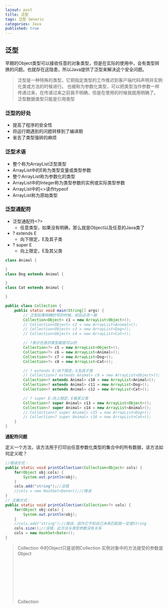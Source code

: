 ```yaml
---  
lajout: post  
title: 泛型  
tags: 泛型 Generic  
categories: Java  
published: true  
---  
```


## 泛型

早期的Object类型可以接收任意的对象类型，但是在实际的使用中，会有类型转换的问题。也就存在这隐患，所以Java提供了泛型来解决这个安全问题。

> 泛型是一种特殊的类型，它把指定类型的工作推迟到客户端代码声明并实例化类或方法的时候进行。
> 也被称为参数化类型，可以把类型当作参数一样传递过来，在传递过来之前我不明确，但是在使用的时候我就用明确了。
> 泛型数据类型只能是引用类型

### 泛型的好处

* 提高了程序的安全性
* 将运行期遇到的问题转移到了编译期
* 省去了类型强转的麻烦

### 泛型术语

* 整个称为ArrayList<E>泛型类型
* ArrayList<E>中的E称为类型变量或类型参数
* 整个ArrayList<Integer>称为参数化的类型
* ArrayList<Integer>中的Integer称为类型参数的实例或实际类型参数
* ArrayList<Integer>中的<>读作typeof
* ArrayList称为原始类型

### 泛型通配符

* 泛型通配符<?>
	- 任意类型，如果没有明确，那么就是Object以及任意的Java类了
* ? extends E
	- 向下限定，E及其子类
* ? super E
	- 向上限定，E及其父类

```java
class Animal {

}
class Dog extends Animal {

}
class Cat extends Animal {

}

public class Collection {
	public static void main(String[] args) {
		// 泛型如果明确的写的时候，前后必须一致
		Collection<Object> c1 = new ArrayList<Object>();
		// Collection<Object> c2 = new ArrayList<Animal>();
		// Collection<Object> c3 = new ArrayList<Dog>();
		// Collection<Object> c4 = new ArrayList<Cat>();

		// ?表示任意的类型都是可以的
		Collection<?> c5 = new ArrayList<Object>();
		Collection<?> c6 = new ArrayList<Animal>();
		Collection<?> c7 = new ArrayList<Dog>();
		Collection<?> c8 = new ArrayList<Cat>();

		// ? extends E:向下限定，E及其子类
		// Collection<? extends Animal> c9 = new ArrayList<Object>();
		Collection<? extends Animal> c10 = new ArrayList<Animal>();
		Collection<? extends Animal> c11 = new ArrayList<Dog>();
		Collection<? extends Animal> c12 = new ArrayList<Cat>();

		// ? super E:向上限定，E极其父类
		Collection<? super Animal> c13 = new ArrayList<Object>();
		Collection<? super Animal> c14 = new ArrayList<Animal>();
		// Collection<? super Animal> c15 = new ArrayList<Dog>();
		// Collection<? super Animal> c16 = new ArrayList<Cat>();
	}
}
```

**通配符问题**

定义一个方法，该方法用于打印出任意参数化类型的集合中的所有数据，该方法如何定义呢？

```java
//错误方式：
public static void printCollection(Collection<Object> cols) {
	for(Object obj:cols) {
		System.out.println(obj);
	}
	cols.add("string");//没错
	//cols = new HashSet<Date>();//错误
}
// 正确方式：
public static void printCollection(Collection<?> cols) {
	for(Object obj:cols) {
		System.out.println(obj);
	}
	//cols.add("string");//错误，因为它不知自己未来匹配就一定是String
	cols.size();//没错，此方法与类型参数没有关系
	cols = new HashSet<Date>();
}
```

> Collection<Object> 中的Object只是说明Collection<Object> 实例对象中的方法接受的参数是Object  
> Collection<Object> 是一种具体类型，new HashSet<Date>也是一种具体类型，两者没有兼容性问题。  

> Collection<?>  a可以与任意参数化的类型匹配，但到底匹配的是什么类型，只有以后才知道
> 所以a=new ArrayList<Integer>和a=new ArrayList<String>都可以，但a.add(new Date())或a.add(“abc”)都不行  

### 泛型擦除

泛型是提供给javac编译器使用的，可以限定集合中的输入类型，让编译器挡住源程序中的非法输入，编译器编译带类型说明的集合时会去除掉“类型”信息，使程序运行效率不受影响，对于参数化的泛型类型，getClass()方法的返回值和原始类型完全一样。  
泛型是编译期状态，所有的泛型都会被编译器擦除，变成Object类型，编译器会在适当的位置增加强转返回正确的数据类型。

```java
System.out.println(new ArrayList<Integer>().getClass().getName());// java.util.ArrayList
System.out.println(new ArrayList<String>().getClass().getName());// java.util.ArrayList

List<String> list = new ArrayList<String>();
list.add("test");
String str = list.get(0);
// 编译后
ArrayList var1 = new ArrayList();
var1.add("test");
String var2 = (String)var1.get(0);
```

### 泛型应用示例

```java
public class GenericDao<E>  {
	public void add(E x){
		
	}
	
	public E findById(String id){
		return null;
	}
	
	public void delete(E obj){
		
	}
	
	public void delete(String id){
		
	}	
	
	public void update(E obj){
		
	}
	
	public static <E> void update2(E obj){
		
	}
	
	public E findByUserName(String name){
		return null;
	}
	public Set<E> findByConditions(String where){
		return null;
	}
}
```

**下面的代码会报错误吗？**

没有。编译器逐行编译，所以编译时期没有错误，运行时期则不能保证

```java
Vector v1 = new Vector<String>(); //参数化类型赋值给原始类型
Vector<Object> v = v1;// 原始类型赋值给参数化类型
```

----------

*以上概念总结于传智播客Java基础课程*